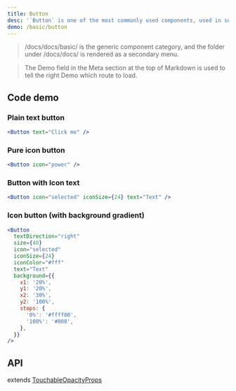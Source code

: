 ```yaml
---
title: Button
desc: '`Button` is one of the most commonly used components, used in some occasions that need to be clicked, such as plain text, pictures, and icons.'
demo: /basic/button
---
```


> /docs/docs/basic/ is the generic component category, and the folder under /docs/docs/ is rendered as a secondary menu.

> The Demo field in the Meta section at the top of Markdown is used to tell the right Demo which route to load.

## Code demo

### Plain text button

```jsx
<Button text="Click me" />
```

### Pure icon button

```jsx
<Button icon="power" />
```

### Button with Icon text

```jsx
<Button icon="selected" iconSize={24} text="Text" />
```

### Icon button (with background gradient)

```jsx
<Button
  textDirection="right"
  size={40}
  icon="selected"
  iconSize={24}
  iconColor="#fff"
  text="Text"
  background={{
    x1: '20%',
    y1: '20%',
    x2: '30%',
    y2: '100%',
    stops: {
      '0%': '#ffff00',
      '100%': '#000',
    },
  }}
/>
```

## API

extends [TouchableOpacityProps](https://reactnative.dev/docs/touchableopacity#props)

<API name="ButtonProps"></API>
